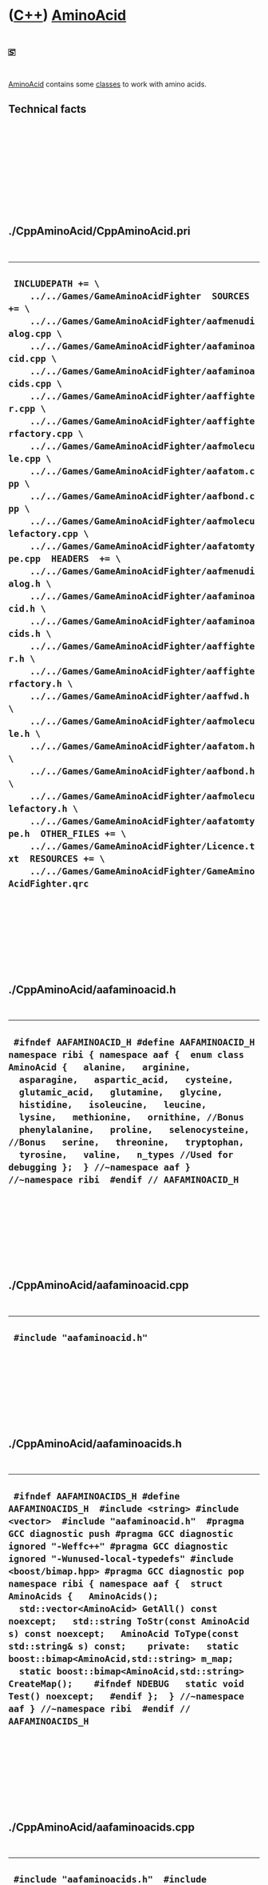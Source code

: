 



 

 

 

 

 

([C++](Cpp.md)) [AminoAcid](CppAminoAcid.md)
==============================================

 

![STL](PicStl.png)

 

[AminoAcid](CppAminoAcid.md) contains some [classes](CppClass.md) to
work with amino acids.

Technical facts
---------------

 

 

 

 

 

 

./CppAminoAcid/CppAminoAcid.pri
-------------------------------

 

  ------------------------------------------------------------------------------------------------------------------------------------------------------------------------------------------------------------------------------------------------------------------------------------------------------------------------------------------------------------------------------------------------------------------------------------------------------------------------------------------------------------------------------------------------------------------------------------------------------------------------------------------------------------------------------------------------------------------------------------------------------------------------------------------------------------------------------------------------------------------------------------------------------------------------------------------------------------------------------------------------------------------------------------------------------------------------------------------------------------------------------------------------------------------------------------------------------------------------------------------------------------------------------------------------------------------------------------------------------------------------------------------------------------------------------
  ` INCLUDEPATH += \     ../../Games/GameAminoAcidFighter  SOURCES += \     ../../Games/GameAminoAcidFighter/aafmenudialog.cpp \     ../../Games/GameAminoAcidFighter/aafaminoacid.cpp \     ../../Games/GameAminoAcidFighter/aafaminoacids.cpp \     ../../Games/GameAminoAcidFighter/aaffighter.cpp \     ../../Games/GameAminoAcidFighter/aaffighterfactory.cpp \     ../../Games/GameAminoAcidFighter/aafmolecule.cpp \     ../../Games/GameAminoAcidFighter/aafatom.cpp \     ../../Games/GameAminoAcidFighter/aafbond.cpp \     ../../Games/GameAminoAcidFighter/aafmoleculefactory.cpp \     ../../Games/GameAminoAcidFighter/aafatomtype.cpp  HEADERS  += \     ../../Games/GameAminoAcidFighter/aafmenudialog.h \     ../../Games/GameAminoAcidFighter/aafaminoacid.h \     ../../Games/GameAminoAcidFighter/aafaminoacids.h \     ../../Games/GameAminoAcidFighter/aaffighter.h \     ../../Games/GameAminoAcidFighter/aaffighterfactory.h \     ../../Games/GameAminoAcidFighter/aaffwd.h \     ../../Games/GameAminoAcidFighter/aafmolecule.h \     ../../Games/GameAminoAcidFighter/aafatom.h \     ../../Games/GameAminoAcidFighter/aafbond.h \     ../../Games/GameAminoAcidFighter/aafmoleculefactory.h \     ../../Games/GameAminoAcidFighter/aafatomtype.h  OTHER_FILES += \     ../../Games/GameAminoAcidFighter/Licence.txt  RESOURCES += \     ../../Games/GameAminoAcidFighter/GameAminoAcidFighter.qrc`
  ------------------------------------------------------------------------------------------------------------------------------------------------------------------------------------------------------------------------------------------------------------------------------------------------------------------------------------------------------------------------------------------------------------------------------------------------------------------------------------------------------------------------------------------------------------------------------------------------------------------------------------------------------------------------------------------------------------------------------------------------------------------------------------------------------------------------------------------------------------------------------------------------------------------------------------------------------------------------------------------------------------------------------------------------------------------------------------------------------------------------------------------------------------------------------------------------------------------------------------------------------------------------------------------------------------------------------------------------------------------------------------------------------------------------------

 

 

 

 

 

./CppAminoAcid/aafaminoacid.h
-----------------------------

 

  -------------------------------------------------------------------------------------------------------------------------------------------------------------------------------------------------------------------------------------------------------------------------------------------------------------------------------------------------------------------------------------------------------------------------------------------------------------------------------------------------------------------------------
  ` #ifndef AAFAMINOACID_H #define AAFAMINOACID_H  namespace ribi { namespace aaf {  enum class AminoAcid {   alanine,   arginine,   asparagine,   aspartic_acid,   cysteine,   glutamic_acid,   glutamine,   glycine,   histidine,   isoleucine,   leucine,   lysine,   methionine,   ornithine, //Bonus   phenylalanine,   proline,   selenocysteine, //Bonus   serine,   threonine,   tryptophan,   tyrosine,   valine,   n_types //Used for debugging };  } //~namespace aaf } //~namespace ribi  #endif // AAFAMINOACID_H`
  -------------------------------------------------------------------------------------------------------------------------------------------------------------------------------------------------------------------------------------------------------------------------------------------------------------------------------------------------------------------------------------------------------------------------------------------------------------------------------------------------------------------------------

 

 

 

 

 

./CppAminoAcid/aafaminoacid.cpp
-------------------------------

 

  ------------------------------
  ` #include "aafaminoacid.h"`
  ------------------------------

 

 

 

 

 

./CppAminoAcid/aafaminoacids.h
------------------------------

 

  ----------------------------------------------------------------------------------------------------------------------------------------------------------------------------------------------------------------------------------------------------------------------------------------------------------------------------------------------------------------------------------------------------------------------------------------------------------------------------------------------------------------------------------------------------------------------------------------------------------------------------------------------------------------------------------------------------------------------------------------------------------------------------------------------------
  ` #ifndef AAFAMINOACIDS_H #define AAFAMINOACIDS_H  #include <string> #include <vector>  #include "aafaminoacid.h"  #pragma GCC diagnostic push #pragma GCC diagnostic ignored "-Weffc++" #pragma GCC diagnostic ignored "-Wunused-local-typedefs" #include <boost/bimap.hpp> #pragma GCC diagnostic pop  namespace ribi { namespace aaf {  struct AminoAcids {   AminoAcids();   std::vector<AminoAcid> GetAll() const noexcept;   std::string ToStr(const AminoAcid s) const noexcept;   AminoAcid ToType(const std::string& s) const;    private:   static boost::bimap<AminoAcid,std::string> m_map;   static boost::bimap<AminoAcid,std::string> CreateMap();    #ifndef NDEBUG   static void Test() noexcept;   #endif };  } //~namespace aaf } //~namespace ribi  #endif // AAFAMINOACIDS_H`
  ----------------------------------------------------------------------------------------------------------------------------------------------------------------------------------------------------------------------------------------------------------------------------------------------------------------------------------------------------------------------------------------------------------------------------------------------------------------------------------------------------------------------------------------------------------------------------------------------------------------------------------------------------------------------------------------------------------------------------------------------------------------------------------------------------

 

 

 

 

 

./CppAminoAcid/aafaminoacids.cpp
--------------------------------

 

  ------------------------------------------------------------------------------------------------------------------------------------------------------------------------------------------------------------------------------------------------------------------------------------------------------------------------------------------------------------------------------------------------------------------------------------------------------------------------------------------------------------------------------------------------------------------------------------------------------------------------------------------------------------------------------------------------------------------------------------------------------------------------------------------------------------------------------------------------------------------------------------------------------------------------------------------------------------------------------------------------------------------------------------------------------------------------------------------------------------------------------------------------------------------------------------------------------------------------------------------------------------------------------------------------------------------------------------------------------------------------------------------------------------------------------------------------------------------------------------------------------------------------------------------------------------------------------------------------------------------------------------------------------------------------------------------------------------------------------------------------------------------------------------------------------------------------------------------------------------------------------------------------------------------------------------------------------------------------------------------------------------------------------------------------------------------------------------------------------------------------------------------------------------------------------------------------------------------------------------------------------------------------------------------------------------------------------------------------------------------------------------------------------------------------------------------------------------------------------------------------------------------------------------------------------------------------------------------------------------------------------------------------------------------------------------------------------------------------------------------------------------------------------------------------------------------------------------------------------------------------------------------------------------------------------------------------------------------------------------------------------------------------------------------------------------------------------------------------------------------------------------------------------------------------------------------------------------------------------------------------------------------------------------------------------------------------------------------------------------------------------------------------------------------------------------------------------------------------------------------------------------------------------------------------------------------------------------------------------------------------------------------------------------------------------------------------------------------------------------------------------------------------------------------------------------------------------------------------------------------------------------------------------------------------------------------------------------------------------------------------------------------------------------------------------------------------------------------------------------------------------------------------------------------------------------------------------------------------------------------------------------------------------------------------------------------------------------------------------------------------------------------------------------------------------------------------------------------------------------------------------------------------
  ` #include "aafaminoacids.h"  #include <cassert>  #include "testtimer.h" #include "trace.h"  boost::bimap<ribi::aaf::AminoAcid,std::string> ribi::aaf::AminoAcids::m_map;  ribi::aaf::AminoAcids::AminoAcids() {   #ifndef NDEBUG   Test();   #endif }  boost::bimap<ribi::aaf::AminoAcid,std::string> ribi::aaf::AminoAcids::CreateMap() {   boost::bimap<AminoAcid,std::string> m;   m.insert(boost::bimap<AminoAcid,std::string>::value_type(AminoAcid::alanine,"alanine"));   m.insert(boost::bimap<AminoAcid,std::string>::value_type(AminoAcid::arginine,"arginine"));   m.insert(boost::bimap<AminoAcid,std::string>::value_type(AminoAcid::asparagine,"asparagine"));   m.insert(boost::bimap<AminoAcid,std::string>::value_type(AminoAcid::aspartic_acid,"aspartic_acid"));   m.insert(boost::bimap<AminoAcid,std::string>::value_type(AminoAcid::cysteine,"cysteine"));   m.insert(boost::bimap<AminoAcid,std::string>::value_type(AminoAcid::glutamic_acid,"glutamic_acid"));   m.insert(boost::bimap<AminoAcid,std::string>::value_type(AminoAcid::glutamine,"glutamine"));   m.insert(boost::bimap<AminoAcid,std::string>::value_type(AminoAcid::glycine,"glycine"));   m.insert(boost::bimap<AminoAcid,std::string>::value_type(AminoAcid::histidine,"histidine"));   m.insert(boost::bimap<AminoAcid,std::string>::value_type(AminoAcid::isoleucine,"isoleucine"));   m.insert(boost::bimap<AminoAcid,std::string>::value_type(AminoAcid::leucine,"leucine"));   m.insert(boost::bimap<AminoAcid,std::string>::value_type(AminoAcid::lysine,"lysine"));   m.insert(boost::bimap<AminoAcid,std::string>::value_type(AminoAcid::methionine,"methionine"));   m.insert(boost::bimap<AminoAcid,std::string>::value_type(AminoAcid::ornithine,"ornithine"));   m.insert(boost::bimap<AminoAcid,std::string>::value_type(AminoAcid::phenylalanine,"phenylalanine"));   m.insert(boost::bimap<AminoAcid,std::string>::value_type(AminoAcid::proline,"proline"));   m.insert(boost::bimap<AminoAcid,std::string>::value_type(AminoAcid::selenocysteine,"selenocysteine"));   m.insert(boost::bimap<AminoAcid,std::string>::value_type(AminoAcid::serine,"serine"));   m.insert(boost::bimap<AminoAcid,std::string>::value_type(AminoAcid::threonine,"threonine"));   m.insert(boost::bimap<AminoAcid,std::string>::value_type(AminoAcid::tryptophan,"tryptophan"));   m.insert(boost::bimap<AminoAcid,std::string>::value_type(AminoAcid::tyrosine,"tyrosine"));   m.insert(boost::bimap<AminoAcid,std::string>::value_type(AminoAcid::valine,"valine"));   return m; }  std::vector<ribi::aaf::AminoAcid> ribi::aaf::AminoAcids::GetAll() const noexcept {   const std::vector<AminoAcid> v {     AminoAcid::alanine,     AminoAcid::arginine,     AminoAcid::asparagine,     AminoAcid::aspartic_acid,     AminoAcid::cysteine,     AminoAcid::glutamic_acid,     AminoAcid::glutamine,     AminoAcid::glycine,     AminoAcid::histidine,     AminoAcid::isoleucine,     AminoAcid::leucine,     AminoAcid::lysine,     AminoAcid::methionine,     AminoAcid::ornithine,     AminoAcid::phenylalanine,     AminoAcid::proline,     AminoAcid::selenocysteine,     AminoAcid::serine,     AminoAcid::threonine,     AminoAcid::tryptophan,     AminoAcid::tyrosine,     AminoAcid::valine   };   assert(static_cast<int>(v.size()) == static_cast<int>(AminoAcid::n_types));   return v; }  #ifndef NDEBUG void ribi::aaf::AminoAcids::Test() noexcept {   {     static bool is_tested{false};     if (is_tested) return;     is_tested = true;   }   const TestTimer test_timer(__func__,__FILE__,1.0);   const std::vector<AminoAcid> v = AminoAcids().GetAll();   const std::size_t sz = v.size();   for (std::size_t i=0; i!=sz; ++i)   {     assert(i < v.size());     const AminoAcid t = v[i];     const std::string s = AminoAcids().ToStr(t);     assert(!s.empty());     const AminoAcid u = AminoAcids().ToType(s);     assert(u == t);   } } #endif  std::string ribi::aaf::AminoAcids::ToStr(const AminoAcid type) const noexcept {   if (m_map.left.empty()) m_map = CreateMap();   assert(!m_map.left.empty());   assert(m_map.left.count(type));   const std::string s = m_map.left.find(type)->second;   return s; }  ribi::aaf::AminoAcid ribi::aaf::AminoAcids::ToType(const std::string& s) const {   if (m_map.right.empty()) m_map = CreateMap();   assert(!m_map.right.empty());   assert(m_map.right.count(s) == 1);   const AminoAcid t = m_map.right.find(s)->second;   return t; }`
  ------------------------------------------------------------------------------------------------------------------------------------------------------------------------------------------------------------------------------------------------------------------------------------------------------------------------------------------------------------------------------------------------------------------------------------------------------------------------------------------------------------------------------------------------------------------------------------------------------------------------------------------------------------------------------------------------------------------------------------------------------------------------------------------------------------------------------------------------------------------------------------------------------------------------------------------------------------------------------------------------------------------------------------------------------------------------------------------------------------------------------------------------------------------------------------------------------------------------------------------------------------------------------------------------------------------------------------------------------------------------------------------------------------------------------------------------------------------------------------------------------------------------------------------------------------------------------------------------------------------------------------------------------------------------------------------------------------------------------------------------------------------------------------------------------------------------------------------------------------------------------------------------------------------------------------------------------------------------------------------------------------------------------------------------------------------------------------------------------------------------------------------------------------------------------------------------------------------------------------------------------------------------------------------------------------------------------------------------------------------------------------------------------------------------------------------------------------------------------------------------------------------------------------------------------------------------------------------------------------------------------------------------------------------------------------------------------------------------------------------------------------------------------------------------------------------------------------------------------------------------------------------------------------------------------------------------------------------------------------------------------------------------------------------------------------------------------------------------------------------------------------------------------------------------------------------------------------------------------------------------------------------------------------------------------------------------------------------------------------------------------------------------------------------------------------------------------------------------------------------------------------------------------------------------------------------------------------------------------------------------------------------------------------------------------------------------------------------------------------------------------------------------------------------------------------------------------------------------------------------------------------------------------------------------------------------------------------------------------------------------------------------------------------------------------------------------------------------------------------------------------------------------------------------------------------------------------------------------------------------------------------------------------------------------------------------------------------------------------------------------------------------------------------------------------------------------------------------------------------------------------------------------

 

 

 

 

 

./CppAminoAcid/aafatom.h
------------------------

 

  -------------------------------------------------------------------------------------------------------------------------------------------------------------------------------------------------------------------------------------------------------------------------------------------------------------------------------------------------------------------------------------------------------------------------------------------------------------------------------------------------------------------------------------------------------------------------------------------------------------------------------------------------------------------------------------------------------------------------------------------------------------------------------------------------------------------------------------------------------------
  ` #ifndef AAFATOM_H #define AAFATOM_H  #include "polarcoordinat.h"  #pragma GCC diagnostic push #pragma GCC diagnostic ignored "-Weffc++" #pragma GCC diagnostic ignored "-Wunused-local-typedefs" #include <boost/units/systems/si/plane_angle.hpp> #include "aafatomtype.h" #pragma GCC diagnostic pop  namespace ribi { namespace aaf {  struct Atom {   typedef boost::units::quantity<boost::units::si::plane_angle> Angle;   typedef boost::units::quantity<boost::units::si::length> Length;    Atom(     const AtomType type = AtomType::H,     const PolarCoordinat<Angle,Length> coordinat = CreateDefaultCoordinat()   );    private:   PolarCoordinat<Angle,Length> m_coordinat;   AtomType m_type;    static PolarCoordinat<Angle,Length> CreateDefaultCoordinat() noexcept;  };  } //~namespace aaf } //~namespace ribi  #endif // AAFATOM_H`
  -------------------------------------------------------------------------------------------------------------------------------------------------------------------------------------------------------------------------------------------------------------------------------------------------------------------------------------------------------------------------------------------------------------------------------------------------------------------------------------------------------------------------------------------------------------------------------------------------------------------------------------------------------------------------------------------------------------------------------------------------------------------------------------------------------------------------------------------------------------

 

 

 

 

 

./CppAminoAcid/aafatom.cpp
--------------------------

 

  ------------------------------------------------------------------------------------------------------------------------------------------------------------------------------------------------------------------------------------------------------------------------------------------------------------------------------------------------------------------------------------------------------------------------------------------------------------------------------------------------------------------------------------------------------------------------------
  ` #include "aafatom.h"  ribi::aaf::Atom::Atom(   const AtomType type,   const PolarCoordinat<Angle,Length> coordinat ) : m_coordinat(coordinat),     m_type(type) {  }  /* ribi::aaf::Atom::Atom(   const AtomType type,   const Angle angle,   const Length length ) : m_coordinat(angle,length),     m_type(type) {  } */   ribi::PolarCoordinat<ribi::aaf::Atom::Angle,ribi::aaf::Atom::Length> ribi::aaf::Atom::CreateDefaultCoordinat() noexcept {   return PolarCoordinat<Angle,Length>(     0.0 * boost::units::si::radian,     0.0 * boost::units::si::meter   ); }`
  ------------------------------------------------------------------------------------------------------------------------------------------------------------------------------------------------------------------------------------------------------------------------------------------------------------------------------------------------------------------------------------------------------------------------------------------------------------------------------------------------------------------------------------------------------------------------------

 

 

 

 

 

./CppAminoAcid/aafatomtype.h
----------------------------

 

  -----------------------------------------------------------------------------------------------------------------------------------------------------------------------------------------------------
  ` #ifndef AAFATOMTYPE_H #define AAFATOMTYPE_H  namespace ribi { namespace aaf {  enum class AtomType {   H,   O,   N,   C,   S };  } //~namespace aaf } //~namespace ribi  #endif // AAFATOMTYPE_H`
  -----------------------------------------------------------------------------------------------------------------------------------------------------------------------------------------------------

 

 

 

 

 

./CppAminoAcid/aafatomtype.cpp
------------------------------

 

  -----------------------------
  ` #include "aafatomtype.h"`
  -----------------------------

 

 

 

 

 

./CppAminoAcid/aafbond.h
------------------------

 

  --------------------------------------------------------------------------------------------------------------------------------------------------------------------------------------------------------------------------------------------------------------------------------------------------------------------------------------------------------------------------------------------------------------------------------------------------------------------------------------------------------------------------------------------------------------------------------------------------------------------------------------------------------------------------------------------------------------------
  ` #ifndef AAFBOND_H #define AAFBOND_H  #include <string>  #pragma GCC diagnostic push #pragma GCC diagnostic ignored "-Weffc++" #pragma GCC diagnostic ignored "-Wunused-local-typedefs" //#include <boost/units/unit.hpp> #include <boost/units/quantity.hpp> #include <boost/units/systems/si/length.hpp> #pragma GCC diagnostic pop   namespace ribi { namespace aaf {  struct Bond {   typedef boost::units::quantity<boost::units::si::length,double> Length;     Bond(const int n_bonds = 1) : m_n_bonds(n_bonds) {}    private:   int m_n_bonds; };  boost::units::quantity<boost::units::si::length,double> GetAverageBondLength() noexcept;  } //~namespace aaf } //~namespace ribi  #endif // AAFBOND_H`
  --------------------------------------------------------------------------------------------------------------------------------------------------------------------------------------------------------------------------------------------------------------------------------------------------------------------------------------------------------------------------------------------------------------------------------------------------------------------------------------------------------------------------------------------------------------------------------------------------------------------------------------------------------------------------------------------------------------------

 

 

 

 

 

./CppAminoAcid/aafbond.cpp
--------------------------

 

  -------------------------------------------------------------------------------------------------------------------------------------------------------------------------------------------------------------------------------------------------------------------------------------------------------------------------------------------------
  ` #include "aafbond.h"  #include <cassert>  #include <boost/units/systems/si/prefixes.hpp>  boost::units::quantity<boost::units::si::length,double> ribi::aaf::GetAverageBondLength() noexcept {   return boost::units::quantity<boost::units::si::length,double>(     109.0     * boost::units::si::pico     * boost::units::si::meter   ); }`
  -------------------------------------------------------------------------------------------------------------------------------------------------------------------------------------------------------------------------------------------------------------------------------------------------------------------------------------------------

 

 

 

 

 

./CppAminoAcid/aaffwd.h
-----------------------

 

  -------------------------------------------------------------------------------------------------------------------------------------------------------------------------------
  ` #ifndef AAFFWD_H #define AAFFWD_H  namespace ribi { namespace aaf {  struct Fighter; struct FighterFactory;  } //~namespace aaf { } //namespace ribi {  #endif // AAFFWD_H`
  -------------------------------------------------------------------------------------------------------------------------------------------------------------------------------

 

 

 

 

 

./CppAminoAcid/aafmolecule.h
----------------------------

 

  --------------------------------------------------------------------------------------------------------------------------------------------------------------------------------------------------------------------------------------------------------------------------------------------------------------------------------------------------------------------------------------------------------------------------------------------------------------------------------------------------------------------------------------------------------------------------------------------------------------------------------------------------------------------------------------------------------------------------------------------------------------------------------------------------------------------------------------------------------------------------------------------------------------------------------------------------------------------------------------------------------------------------------------------------------------------------------------------------------------------------------------------------------------------------------------------------------------------------------------------
  ` #ifndef AAFMOLECULE_H #define AAFMOLECULE_H  #pragma GCC diagnostic push #pragma GCC diagnostic ignored "-Weffc++" #pragma GCC diagnostic ignored "-Wunused-local-typedefs" #include <boost/graph/adjacency_list.hpp> #include <boost/shared_ptr.hpp>  #include "aafatom.h" #include "aafbond.h" #pragma GCC diagnostic pop  namespace ribi {  struct TextCanvas;  namespace aaf {  struct Molecule {   typedef boost::adjacency_list   <     //Store all edges as a std::vector     boost::vecS,     //Store all vertices in a std::vector     boost::vecS,     //Relations are both ways     boost::undirectedS,     //All vertices are person names of type std::string     //boost::property<boost::vertex_name_t,std::string>,     boost::property<boost::vertex_name_t,Atom>,     //All edges are weights equal to the encounter frequencies     boost::property<boost::edge_name_t,Bond>,     //Graph itself has a std::string name     boost::property<boost::graph_name_t,std::string>   > Graph;    boost::shared_ptr<TextCanvas> ToTextCanvas() const noexcept;    //private:   Molecule(const Graph& graph) : m_graph(graph) {}    Graph m_graph; };    } //~namespace aaf { } //~namespace ribi {  #endif // AAFMOLECULE_H`
  --------------------------------------------------------------------------------------------------------------------------------------------------------------------------------------------------------------------------------------------------------------------------------------------------------------------------------------------------------------------------------------------------------------------------------------------------------------------------------------------------------------------------------------------------------------------------------------------------------------------------------------------------------------------------------------------------------------------------------------------------------------------------------------------------------------------------------------------------------------------------------------------------------------------------------------------------------------------------------------------------------------------------------------------------------------------------------------------------------------------------------------------------------------------------------------------------------------------------------------------

 

 

 

 

 

./CppAminoAcid/aafmolecule.cpp
------------------------------

 

  -------------------------------------------------------------------------------------------------------------------------------------------------------------------------------------------------------------------------------------------------------------------------------------
  ` #include "aafmolecule.h"  #include "aafbond.h"  boost::shared_ptr<ribi::TextCanvas> ribi::aaf::Molecule::ToTextCanvas() const noexcept {   boost::shared_ptr<TextCanvas> canvas;    const auto l(GetAverageBondLength());   //Map atoms to integer positions    return canvas; }`
  -------------------------------------------------------------------------------------------------------------------------------------------------------------------------------------------------------------------------------------------------------------------------------------

 

 

 

 

 

./CppAminoAcid/aafmoleculefactory.h
-----------------------------------

 

  ---------------------------------------------------------------------------------------------------------------------------------------------------------------------------------------------------------------------------------------------------------------------------------------------------------------------------------------------------------------------------------------------------------------------------------------------------------------------------------------------------------------------------------------------------------------------------------------------------------------------------------------------------------------------------------
  ` #ifndef AAFMOLECULEFACTORY_H #define AAFMOLECULEFACTORY_H  #pragma GCC diagnostic push #pragma GCC diagnostic ignored "-Weffc++" #pragma GCC diagnostic ignored "-Wunused-local-typedefs" #include <boost/graph/adjacency_list.hpp>  #include "aafatom.h" #include "aafbond.h" #include "aafmolecule.h" #include "aafaminoacid.h" #pragma GCC diagnostic pop  namespace ribi { namespace aaf {  struct MoleculeFactory {   MoleculeFactory() {}   boost::shared_ptr<Molecule> Create(const AminoAcid a) const noexcept;    private:   boost::shared_ptr<Molecule> CreateGlycine() const noexcept; };  } //~namespace aaf } //~namespace ribi  #endif // AAFMOLECULEFACTORY_H`
  ---------------------------------------------------------------------------------------------------------------------------------------------------------------------------------------------------------------------------------------------------------------------------------------------------------------------------------------------------------------------------------------------------------------------------------------------------------------------------------------------------------------------------------------------------------------------------------------------------------------------------------------------------------------------------------

 

 

 

 

 

./CppAminoAcid/aafmoleculefactory.cpp
-------------------------------------

 

  ----------------------------------------------------------------------------------------------------------------------------------------------------------------------------------------------------------------------------------------------------------------------------------------------------------------------------------------------------------------------------------------------------------------------------------------------------------------------------------------------------------------------------------------------------------------------------------------------------------------------------------------------------------------------------------------------------------------------------------------------------------------------------------------------------------------------------------------------------------------------------------------------------------------------------------------------------------------------------------------------------------------------------------------------------------------------------------------------------------------------------------------------------------------------------------------------------------------------------------------------------------------------------------------------------------------------------------------------------------------------------------------------------------------------------------------------------------------------------------------------------------------------------------------------------------------------------------------------------------------------------------------------------------------------------------------------------------------------------------------------------------------------------------------------------------------------------------------------------------------------------------------------------------------------------------------------------------------------------------------------------------------------------------------------------------------------------------------------------------------------------------------------------------------------------------------------------------------------------------------------------------------------------------------------------------------------------------------------------------------------------------------------------------------------------------------------------------------------------------------------------------------------------------------------------------------------------------------------------------------------------------------------------------------------------------------------------------------------------------------------------------------------------------------------------------------------------------------------------------------------------------------------------------------------------------------------------------------------------------------------------------------------------------------------------------------------------------------------------------------------------------------------------------------------------------------------------------------------------------------------------------------------------------------------------------------------------------------------------------------------------------------------------------------------------------------------------------------------------------------------------------------------------------------------------------------------------------------------------------------------------------------------------------------------------------------------------------------------------------------------------------------------------------------------------------------------------------------------------------------------------------------------------------------------------------------------------------------------------------------------------------------------------------------------------------------------------------------------------------------------------------------------------------------------------------
  ` #include "aafmoleculefactory.h"  #include <cassert> #include <stdexcept>  #include "aafbond.h"  boost::shared_ptr<ribi::aaf::Molecule> ribi::aaf::MoleculeFactory::Create(   const AminoAcid a ) const noexcept {   switch (a)   {     case AminoAcid::glycine: return CreateGlycine();     default:       assert(!"Should not get here");       throw std::logic_error("ribi::aaf::MoleculeFactory::Create: unknown amino acid");   }   assert(!"Should not get here");   throw std::logic_error("ribi::aaf::MoleculeFactory::Create: unknown amino acid"); }  boost::shared_ptr<ribi::aaf::Molecule> ribi::aaf::MoleculeFactory::CreateGlycine() const noexcept {   typedef Molecule::Graph Graph;   Graph g;    //All vertex names   //Note: cannot use spaces   using namespace boost::units::si;   const auto bond_length(GetAverageBondLength());   typedef PolarCoordinat<Atom::Angle,Atom::Length> Coordinat;    const double pi { boost::math::constants::pi<double>() };   const int n_atoms { 10 };   #ifndef NDEBUG   const int n_bonds {  9 };   #endif   /*    H   H   O    \  |  //     N-C-C    /  |  \   H   H   O-H    8   1   5    \  |  //     4-0-2    /  |  \   7   3   6-9    */   std::vector<Coordinat> coordinats;   coordinats.push_back(Coordinat(0.0 * radian,0.0 * bond_length));   coordinats.push_back(Coordinat(0.0 * pi * radian,1.0 * bond_length));   coordinats.push_back(Coordinat(0.5 * pi * radian,1.0 * bond_length));   coordinats.push_back(Coordinat(1.0 * pi * radian,1.0 * bond_length));   coordinats.push_back(Coordinat(1.5 * pi * radian,1.0 * bond_length));   #ifndef TODO_RJCB   coordinats.push_back(coordinats[2] + Coordinat(( 1.0 / 6.0) * pi * radian,1.0 * bond_length));   coordinats.push_back(coordinats[2] + Coordinat(( 5.0 / 6.0) * pi * radian,1.0 * bond_length));   coordinats.push_back(coordinats[4] + Coordinat(( 7.0 / 6.0) * pi * radian,1.0 * bond_length));   coordinats.push_back(coordinats[4] + Coordinat((11.0 / 6.0) * pi * radian,1.0 * bond_length));   coordinats.push_back(coordinats[6] + Coordinat(0.5 * pi * radian,1.0 * bond_length));   #endif   assert(n_atoms == static_cast<int>(coordinats.size()));    std::vector<Atom> atoms;   atoms.push_back(Atom(AtomType::C,coordinats[0]));   atoms.push_back(Atom(AtomType::H,coordinats[1]));   atoms.push_back(Atom(AtomType::C,coordinats[2]));   atoms.push_back(Atom(AtomType::H,coordinats[3]));   atoms.push_back(Atom(AtomType::N,coordinats[4]));   atoms.push_back(Atom(AtomType::H,coordinats[5]));   atoms.push_back(Atom(AtomType::O,coordinats[6]));   atoms.push_back(Atom(AtomType::H,coordinats[7]));   atoms.push_back(Atom(AtomType::H,coordinats[8]));   atoms.push_back(Atom(AtomType::H,coordinats[9]));   assert(n_atoms == static_cast<int>(atoms.size()));    std::vector<Graph::vertex_descriptor> vertices;   for (int i=0; i!=n_atoms; ++i)   {     vertices.push_back(boost::add_vertex(atoms[i],g));   }    /*    H   H   O    \  |  //     N-C-C    /  |  \   H   H   O-H    8   1   5    \  |  //     4-0-2    /  |  \   7   3   6-9    i     b     f    7    0    4     e-3-a-1-c    6    2    5   h     d     g8j    */    std::vector<Bond> bonds;   bonds.push_back(Bond());   bonds.push_back(Bond());   bonds.push_back(Bond());   bonds.push_back(Bond());   bonds.push_back(Bond(2));   bonds.push_back(Bond());   bonds.push_back(Bond());   bonds.push_back(Bond());   bonds.push_back(Bond());   bonds.push_back(Bond());   assert(n_bonds == static_cast<int>(bonds.size()));    boost::add_edge(vertices[0],vertices[1],bonds[0],g);   boost::add_edge(vertices[0],vertices[2],bonds[0],g);   boost::add_edge(vertices[0],vertices[3],bonds[0],g);   boost::add_edge(vertices[0],vertices[4],bonds[0],g);   boost::add_edge(vertices[2],vertices[5],bonds[0],g);   boost::add_edge(vertices[2],vertices[6],bonds[0],g);   boost::add_edge(vertices[4],vertices[7],bonds[0],g);   boost::add_edge(vertices[4],vertices[8],bonds[0],g);   boost::add_edge(vertices[6],vertices[9],bonds[0],g);   const boost::shared_ptr<Molecule> m {     new Molecule(g)   };   assert(m);   return m; }`
  ----------------------------------------------------------------------------------------------------------------------------------------------------------------------------------------------------------------------------------------------------------------------------------------------------------------------------------------------------------------------------------------------------------------------------------------------------------------------------------------------------------------------------------------------------------------------------------------------------------------------------------------------------------------------------------------------------------------------------------------------------------------------------------------------------------------------------------------------------------------------------------------------------------------------------------------------------------------------------------------------------------------------------------------------------------------------------------------------------------------------------------------------------------------------------------------------------------------------------------------------------------------------------------------------------------------------------------------------------------------------------------------------------------------------------------------------------------------------------------------------------------------------------------------------------------------------------------------------------------------------------------------------------------------------------------------------------------------------------------------------------------------------------------------------------------------------------------------------------------------------------------------------------------------------------------------------------------------------------------------------------------------------------------------------------------------------------------------------------------------------------------------------------------------------------------------------------------------------------------------------------------------------------------------------------------------------------------------------------------------------------------------------------------------------------------------------------------------------------------------------------------------------------------------------------------------------------------------------------------------------------------------------------------------------------------------------------------------------------------------------------------------------------------------------------------------------------------------------------------------------------------------------------------------------------------------------------------------------------------------------------------------------------------------------------------------------------------------------------------------------------------------------------------------------------------------------------------------------------------------------------------------------------------------------------------------------------------------------------------------------------------------------------------------------------------------------------------------------------------------------------------------------------------------------------------------------------------------------------------------------------------------------------------------------------------------------------------------------------------------------------------------------------------------------------------------------------------------------------------------------------------------------------------------------------------------------------------------------------------------------------------------------------------------------------------------------------------------------------------------------------------------------------------------------------------

 

 

 

 

 





 




This page has been created by the [tool](Tools.md)
[CodeToHtml](ToolCodeToHtml.md)
